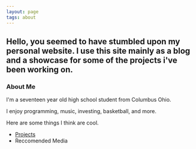 ```yaml
---
layout: page
tags: about
---
```

## Hello, you seemed to have stumbled upon my personal website. I use this site mainly as a blog and a showcase for some of the projects i've been working on.

### About Me

 I'm a seventeen year old high school student from Columbus Ohio.

I enjoy programming, music, investing, basketball, and more.

Here are some things I think are cool.
* [Projects](/projects)
* Reccomended Media